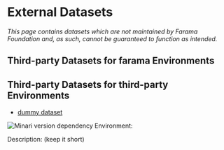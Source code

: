 

# External Datasets
*This page contains datasets which are not maintained by Farama Foundation and, as such, cannot be guaranteed to function as intended.*

## Third-party Datasets for farama Environments


## Third-party Datasets for third-party Environments
- [dummy dataset]()

![Minari version dependency](https://img.shields.io/badge/Minari-v0.4.3-blue)
Environment: 

Description: (keep it short)
